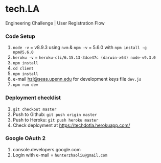 # tech.LA

Engineering Challenge | User Registration Flow

### Code Setup

1. `node -v` = v8.9.3 using `nvm` & `npm -v` = 5.6.0 with `npm install -g npm@5.6.0`
2. `heroku -v` = `heroku-cli/6.15.13-3dce47c (darwin-x64) node-v9.3.0`
3. `npm install`
4. `cd client`
5. `npm install`
6. e-mail hzl@seas.upenn.edu for development keys file `dev.js`
7. `npm run dev`

### Deployment checklist

1.  `git checkout master`
2.  Push to Github: `git push origin master`
3.  Push to Heroku: `git push heroku master`
4.  Check deployment at https://techdotla.herokuapp.com/

### Google OAuth 2

1. console.developers.google.com
2. Login with e-mail = `hunterzhaoliu@gmail.com`
